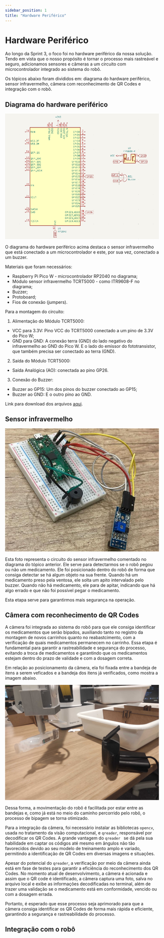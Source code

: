 ```yaml
---
sidebar_position: 1
title: "Hardware Periférico"
---
```


# Hardware Periférico

Ao longo da Sprint 3, o foco foi no hardware periférico da nossa solução. Tendo em vista que o nosso propósito é tornar o processo mais rastreável e seguro, adicionamos sensores e câmeras a um circuito com microcontrolador integrado ao sistema do robô.

Os tópicos abaixo foram divididos em: diagrama do hardware periférico, sensor infravermelho, câmera com reconhecimento de QR Codes e integração com o robô.

## Diagrama do hardware periférico

![Diagrama do Hardware Periférico](../../static/img/diagrama_periferico.png)

O diagrama do hardware periférico acima destaca o sensor infravermelho que está conectado a um microcontrolador e este, por sua vez, conectado a um buzzer. 

Materiais que foram necessários: 
* Raspberry Pi Pico W - microcontrolador RP2040 no diagrama;
* Módulo sensor infravermelho TCRT5000 - como ITR9608-F no diagrama;
* Buzzer;
* Protoboard;
* Fios de conexão (jumpers).

Para a montagem do circuito:
1. Alimentação do Módulo TCRT5000:
* VCC para 3.3V: Pino VCC do TCRT5000 conectado a um pino de 3.3V do Pico W;
* GND para GND: A conexão terra (GND) do lado negativo do infravermelho ao GND do Pico W. E o lado do emissor do fototransistor, que também precisa ser conectado ao terra (GND).

2. Saída do Módulo TCRT5000:
* Saída Analógica (AO): conectada ao pino GP26.

3. Conexão do Buzzer:
* Buzzer ao GP15: Um dos pinos do buzzer conectado ao GP15;
* Buzzer ao GND: E o outro pino ao GND.

Link para download dos arquivos [aqui](https://drive.google.com/drive/folders/1KePuMLv8DWsRA4y9oFspp2WJk1aRgLx7?usp=sharing). 

## Sensor infravermelho

![Sensor infravermelho](../../static/img/sensor_infravermelho.jpeg)

Esta foto representa o circuito do sensor infravermelho comentado no diagrama do tópico anterior. Ele serve para detectarmos se o robô pegou ou não um medicamento. Ele foi posicionado dentro do robô de forma que consiga detectar se há algum objeto na sua frente. Quando há um medicamento preso pela ventosa, ele solta um apito intervalado pelo buzzer. Quando não há medicamento, ele para de apitar, indicando que há algo errado e que não foi possível pegar o medicamento. 

Esta etapa serve para garantirmos mais segurança na operação.

## Câmera com reconhecimento de QR Codes

A câmera foi integrada ao sistema do robô para que ele consiga identificar os medicamentos que serão bipados, auxiliando tanto no registro da montagem de novos carrinhos quanto no reabastcimento, com a verificação de quais medicamentos permanecem no carrinho. Essa etapa é fundamental para garantir a rastreabilidade e segurança do processo, evitando a troca de medicamentos e garantindo que os medicamentos estejam dentro do prazo de validade e com a dosagem correta. 

 Em relação ao posicionamento da câmera, ela foi fixada entre a bandeja de itens a serem veficados e a bandeja dos itens já verificados, como mostra a imagem abaixo.

![Câmera com reconhecimento de QR Codes](../../static/img/camera_qrcode.jpg)

Dessa forma, a movimentação do robô é facilitada por estar entre as bandejas e, como já está no meio do caminho percorrido pelo robô, o processo de bipagem se torna otimizado.

Para a integração da câmera, foi necessário instalar as bibliotecas `opencv`, usada no tratamento da visão computacional, e `qreader`, responsável por decodificar os QR Codes. A grande vantagem do `qreader ` se dá pela sua habilidade em captar os códigos até mesmo em ângulos não tão favorecidos devido ao seu modelo de treinamento amplo e variado, permitindo a identificação de QR Codes em diversas imagens e situações. 

Apesar do potencial do `qreader`, a verificação por meio da câmera ainda está em fase de testes para garantir a eficiência do reconhecimento dos QR Codes. No momento atual de desenvolvimento, a câmera é acionada e assim que o QR code é identificado, a câmera captura uma foto, salva no arquivo local e exibe as informações decodificadas no terminal, além de trazer uma validação se o medicamento está em conformidade, vencido ou com a dosagem errada.

Portanto, é esperado que esse processo seja aprimorado para que a câmera consiga identificar os QR Codes de forma mais rápida e eficiente, garantindo a segurança e rastreabilidade do processo.

## Integração com o robô
